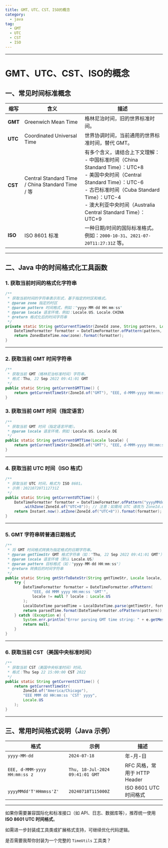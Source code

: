 ```yaml
---
title: GMT、UTC、CST、ISO的概念
category:
  - java
tag:
  - GMT
  - UTC
  - CST
  - ISO
---
```




---

# GMT、UTC、CST、ISO的概念

## 一、常见时间标准概念

| 缩写      | 含义                                              | 描述                                                                                                                                                                                             |
| ------- | ----------------------------------------------- | ---------------------------------------------------------------------------------------------------------------------------------------------------------------------------------------------- |
| **GMT** | Greenwich Mean Time                             | 格林尼治时间，旧的世界标准时间。                                                                                                                                                                               |
| **UTC** | Coordinated Universal Time                      | 世界协调时间，当前通用的世界标准时间，替代 GMT。                                                                                                                                                                     |
| **CST** | Central Standard Time / China Standard Time / 等 | 有多个含义，请结合上下文理解：<br> - 中国标准时间（China Standard Time）：UTC+8<br> - 美国中央时间（Central Standard Time）：UTC-6<br> - 古巴标准时间（Cuba Standard Time）：UTC-4<br> - 澳大利亚中央时间（Australia Central Standard Time）：UTC+9 |
| **ISO** | ISO 8601 标准                                     | 一种日期/时间的国际标准格式。例如：`2000-10-31`、`2021-07-20T11:27:31Z` 等。                                                                                                                                       |

---

## 二、Java 中的时间格式化工具函数

### 1. 获取当前时间的格式化字符串

```java
/**
 * 获取当前时间的字符串表示形式，基于指定的时区和格式。
 * @param zone 指定的时区
 * @param pattern 时间格式，例如："yyyy-MM-dd HH:mm:ss"
 * @param locale 语言环境，例如：Locale.US、Locale.CHINA
 * @return 格式化后的时间字符串
 */
private static String getCurrentTimeStr(ZoneId zone, String pattern, Locale locale) {
    DateTimeFormatter formatter = DateTimeFormatter.ofPattern(pattern, locale);
    return ZonedDateTime.now(zone).format(formatter);
}
```

---

### 2. 获取当前 GMT 时间字符串

```java
/**
 * 获取当前 GMT（格林尼治标准时间）字符串。
 * 格式：Thu, 22 Sep 2022 09:41:01 GMT
 */
public static String getCurrentGMTTime() {
    return getCurrentTimeStr(ZoneId.of("GMT"), "EEE, d-MMM-yyyy HH:mm:ss z", Locale.CHINA);
}
```

### 3. 获取当前 GMT 时间（指定语言）

```java
/**
 * 获取当前 GMT 时间（指定语言环境）。
 * @param locale 语言环境，例如：Locale.US、Locale.DE
 */
public static String getCurrentGMTTime(Locale locale) {
    return getCurrentTimeStr(ZoneId.of("GMT"), "EEE, d-MMM-yyyy HH:mm:ss z", locale);
}
```

---

### 4. 获取当前 UTC 时间（ISO 格式）

```java
/**
 * 获取当前 UTC 时间，格式为 ISO 8601。
 * 示例：20210720T112731Z
 */
public static String getCurrentUTCTime() {
    DateTimeFormatter formatter = DateTimeFormatter.ofPattern("yyyyMMdd'T'HHmmss'Z'")
        .withZone(ZoneId.of("UTC+8")); // 注意：如需纯 UTC 请改为 ZoneId.of("UTC")
    return Instant.now().atZone(ZoneId.of("UTC+8")).format(formatter);
}
```

---

### 5. GMT 字符串转普通日期格式

```java
/**
 * 将 GMT 时间格式转换为指定格式的日期字符串。
 * @param gmtTimeStr GMT 格式字符串（如："Thu, 22 Sep 2022 09:41:01 GMT"）
 * @param locale 语言环境（默认 Locale.US）
 * @param pattern 目标格式（如："yyyy-MM-dd HH:mm:ss"）
 * @return 转换后的时间字符串
 */
public static String gmtStrToDateStr(String gmtTimeStr, Locale locale, String pattern) {
    try {
        DateTimeFormatter formatter = DateTimeFormatter.ofPattern(
            "EEE, dd MMM yyyy HH:mm:ss 'GMT'",
            locale != null ? locale : Locale.US
        );
        LocalDateTime parsedTime = LocalDateTime.parse(gmtTimeStr, formatter);
        return parsedTime.format(DateTimeFormatter.ofPattern(pattern));
    } catch (Exception e) {
        System.err.println("Error parsing GMT time string: " + e.getMessage());
        return null;
    }
}
```

---

### 6. 获取当前 CST（美国中央标准时间）

```java
/**
 * 获取当前 CST（美国中央标准时间）时间。
 * 格式：Thu Sep 22 15:00:00 CST 2022
 */
public static String getCurrentCSTTime() {
    return getCurrentTimeStr(
        ZoneId.of("America/Chicago"),
        "EEE MMM dd HH:mm:ss 'CST' yyyy",
        Locale.US
    );
}
```

---

## 三、常用时间格式说明（Java 示例）

| 格式                           | 示例                              | 描述                     |
| ---------------------------- | ------------------------------- | ---------------------- |
| `yyyy-MM-dd`                 | `2024-07-18`                    | 年-月-日                  |
| `EEE, d-MMM-yyyy HH:mm:ss z` | `Thu, 18-Jul-2024 09:41:01 GMT` | RFC 风格，常用于 HTTP Header |
| `yyyyMMdd'T'HHmmss'Z'`       | `20240718T115000Z`              | ISO 8601 UTC 时间格式      |

---

如果你需要兼容国际化和标准接口（如 API、日志、数据库等），推荐统一使用 **ISO 8601 UTC 时间格式**。

如需进一步封装成工具类或扩展格式支持，可继续优化代码逻辑。

是否需要我帮你封装为一个完整的 `TimeUtils` 工具类？
